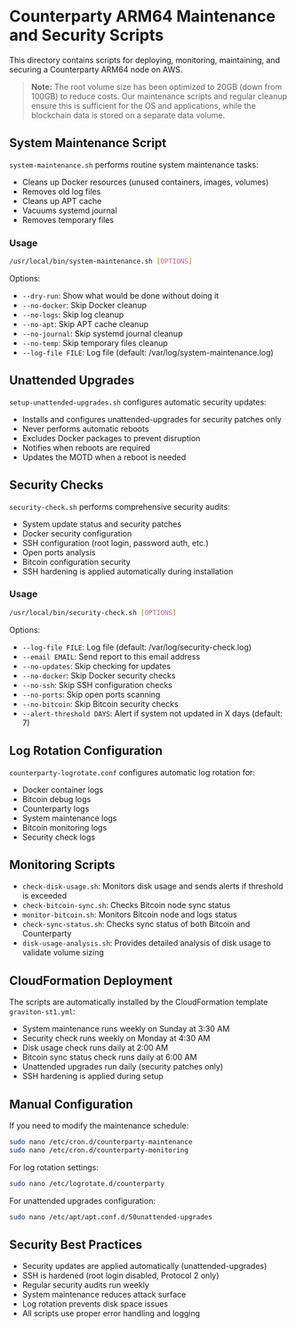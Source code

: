 # Counterparty ARM64 Maintenance and Security Scripts

This directory contains scripts for deploying, monitoring, maintaining, and securing a Counterparty ARM64 node on AWS.

> **Note:** The root volume size has been optimized to 20GB (down from 100GB) to reduce costs. Our maintenance scripts and regular cleanup ensure this is sufficient for the OS and applications, while the blockchain data is stored on a separate data volume.

## System Maintenance Script

`system-maintenance.sh` performs routine system maintenance tasks:

- Cleans up Docker resources (unused containers, images, volumes)
- Removes old log files
- Cleans up APT cache
- Vacuums systemd journal
- Removes temporary files

### Usage

```bash
/usr/local/bin/system-maintenance.sh [OPTIONS]
```

Options:
- `--dry-run`: Show what would be done without doing it
- `--no-docker`: Skip Docker cleanup
- `--no-logs`: Skip log cleanup
- `--no-apt`: Skip APT cache cleanup
- `--no-journal`: Skip systemd journal cleanup
- `--no-temp`: Skip temporary files cleanup
- `--log-file FILE`: Log file (default: /var/log/system-maintenance.log)

## Unattended Upgrades

`setup-unattended-upgrades.sh` configures automatic security updates:

- Installs and configures unattended-upgrades for security patches only
- Never performs automatic reboots
- Excludes Docker packages to prevent disruption
- Notifies when reboots are required
- Updates the MOTD when a reboot is needed

## Security Checks

`security-check.sh` performs comprehensive security audits:

- System update status and security patches
- Docker security configuration
- SSH configuration (root login, password auth, etc.)
- Open ports analysis
- Bitcoin configuration security
- SSH hardening is applied automatically during installation

### Usage

```bash
/usr/local/bin/security-check.sh [OPTIONS]
```

Options:
- `--log-file FILE`: Log file (default: /var/log/security-check.log)
- `--email EMAIL`: Send report to this email address
- `--no-updates`: Skip checking for updates
- `--no-docker`: Skip Docker security checks
- `--no-ssh`: Skip SSH configuration checks
- `--no-ports`: Skip open ports scanning
- `--no-bitcoin`: Skip Bitcoin security checks
- `--alert-threshold DAYS`: Alert if system not updated in X days (default: 7)

## Log Rotation Configuration

`counterparty-logrotate.conf` configures automatic log rotation for:

- Docker container logs
- Bitcoin debug logs
- Counterparty logs
- System maintenance logs
- Bitcoin monitoring logs
- Security check logs

## Monitoring Scripts

- `check-disk-usage.sh`: Monitors disk usage and sends alerts if threshold is exceeded
- `check-bitcoin-sync.sh`: Checks Bitcoin node sync status
- `monitor-bitcoin.sh`: Monitors Bitcoin node and logs status
- `check-sync-status.sh`: Checks sync status of both Bitcoin and Counterparty
- `disk-usage-analysis.sh`: Provides detailed analysis of disk usage to validate volume sizing

## CloudFormation Deployment

The scripts are automatically installed by the CloudFormation template `graviton-st1.yml`:

- System maintenance runs weekly on Sunday at 3:30 AM
- Security check runs weekly on Monday at 4:30 AM
- Disk usage check runs daily at 2:00 AM
- Bitcoin sync status check runs daily at 6:00 AM
- Unattended upgrades run daily (security patches only)
- SSH hardening is applied during setup

## Manual Configuration

If you need to modify the maintenance schedule:

```bash
sudo nano /etc/cron.d/counterparty-maintenance
sudo nano /etc/cron.d/counterparty-monitoring
```

For log rotation settings:

```bash
sudo nano /etc/logrotate.d/counterparty
```

For unattended upgrades configuration:

```bash
sudo nano /etc/apt/apt.conf.d/50unattended-upgrades
```

## Security Best Practices

- Security updates are applied automatically (unattended-upgrades)
- SSH is hardened (root login disabled, Protocol 2 only)
- Regular security audits run weekly
- System maintenance reduces attack surface
- Log rotation prevents disk space issues
- All scripts use proper error handling and logging